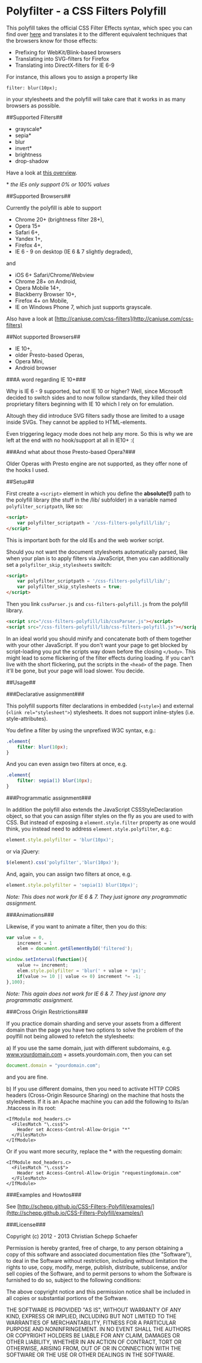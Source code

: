 Polyfilter - a CSS Filters Polyfill
===================================

This polyfill takes the official CSS Filter Effects syntax, which spec you can find over [here](http://www.w3.org/TR/filter-effects/#FilterProperty) and translates it to the different equivalent techniques that the browsers know for those effects:

* Prefixing for WebKit/Blink-based browsers
* Translating into SVG-filters for Firefox
* Translating into DirectX-filters for IE 6-9

For instance, this allows you to assign a property like 

`filter: blur(10px);`

in your stylesheets and the polyfill will take care that it works in as many browsers as possible.

##Supported Filters##

* grayscale*
* sepia*
* blur
* invert*
* brightness
* drop-shadow

Have a look at [this overview](http://schepp.github.io/CSS-Filters-Polyfill/examples/static-vs-animated/static.html).

\* _the IEs only support 0% or 100% values_

##Supported Browsers##

Currently the polyfill is able to support

* Chrome 20+ (brightness filter 28+), 
* Opera 15+ 
* Safari 6+, 
* Yandex 1+,
* Firefox 4+, 
* IE 6 - 9 on desktop (IE 6 & 7 slightly degraded), 

and 

* iOS 6+ Safari/Chrome/Webview
* Chrome 28+ on Android, 
* Opera Mobile 14+,
* Blackberry Browser 10+, 
* Firefox 4+ on Mobile,
* IE on Windows Phone 7, which just supports grayscale.

Also have a look at [http://caniuse.com/css-filters](http://caniuse.com/css-filters)

##Not supported Browsers##

* IE 10+,
* older Presto-based Operas,
* Opera Mini,
* Android browser

###A word regarding IE 10+###

Why is IE 6 - 9 supported, but not IE 10 or higher? Well, since Microsoft decided to switch sides and to now follow standards, they killed their old proprietary filters beginning with IE 10 which I rely on for emulation. 

Altough they did introduce SVG filters sadly those are limited to a usage inside SVGs. They cannot be applied to HTML-elements. 

Even triggering legacy mode does not help any more. So this is why we are left at the end with no hook/support at all in IE10+ :(

###And what about those Presto-based Opera?###

Older Operas with Presto engine are not supported, as they offer none of the hooks I used.

##Setup##

First create a `<script>` element in which you define the **absolute(!)** path to the polyfill library (the stuff in the /lib/ subfolder) in a variable named `polyfilter_scriptpath`, like so:  

```html
<script>  
	var polyfilter_scriptpath = '/css-filters-polyfill/lib/';  
</script>
```

This is important both for the old IEs and the web worker script.  

Should you not want the document stylesheets automatically parsed, like when your plan is to apply filters via JavaScript, then you can additionally set a `polyfilter_skip_stylesheets` switch:

```html
<script>  
	var polyfilter_scriptpath = '/css-filters-polyfill/lib/';  
	var polyfilter_skip_stylesheets = true;  
</script>
```
Then you link `cssParser.js` and `css-filters-polyfill.js` from the polyfill library. 

```html
<script src="/css-filters-polyfill/lib/cssParser.js"></script>
<script src="/css-filters-polyfill/lib/css-filters-polyfill.js"></script>
```

In an ideal world you should minify and concatenate both of them together with your other JavaScript. If you don't want your page to get blocked by script-loading you put the scripts way down before the closing `</body>`. This might lead to some flickering of the filter effects during loading. If you can't live with the short flickering, put the scripts in the `<head>` of the page. Then it'll be gone, but your page will load slower. You decide.

##Usage##

###Declarative assignment###

This polyfill supports filter declarations in embedded (`<style>`) and external (`<link rel="stylesheet">`) stylesheets. It does not support inline-styles (i.e. style-attributes).

You define a filter by using the unprefixed W3C syntax, e.g.: 

```css
.element{
	filter: blur(10px);
}
```

And you can even assign two filters at once, e.g.

```css
.element{
	filter: sepia(1) blur(10px);
}
```

###Programmatic assignment###

In addition the polyfill also extends the JavaScript CSSStyleDeclaration object, so that you can assign filter styles on the fly as you are used to with CSS. But instead of exposing a `element.style.filter` property as one would think, you instead need to address `element.style.polyfilter`, e.g.:

```javascript
element.style.polyfilter = 'blur(10px)';
```

or via jQuery:

```javascript
$(element).css('polyfilter','blur(10px)');
```
And, again, you can assign two filters at once, e.g.

```javascript
element.style.polyfilter = 'sepia(1) blur(10px)';
```

_Note: This does not work for IE 6 & 7. They just ignore any programmatic assignment._

###Animations###

Likewise, if you want to animate a filter, then you do this:

```javascript
var value = 0,   
    increment = 1  
    elem = document.getElementById('filtered');

window.setInterval(function(){  
    value += increment;  
    elem.style.polyfilter = 'blur(' + value + 'px)';  
    if(value >= 10 || value <= 0) increment *= -1;  
},100);
```

_Note: This again does not work for IE 6 & 7. They just ignore any programmatic assignment._

###Cross Origin Restrictions###

If you practice domain sharding and serve your assets from a different domain than the page you have two options to solve the problem of the poylfill not being allowed to refetch the stylesheets:

a) If you use the same domain, just with different subdomains, e.g. www.yourdomain.com + assets.yourdomain.com, then you can set
```javascript
document.domain = "yourdomain.com";
```
and you are fine.

b) If you use different domains, then you need to activate HTTP CORS headers (Cross-Origin Resource Sharing) on the machine that hosts the stylesheets. If it is an Apache machine you can add the following to its/an .htaccess in its root:

```
<IfModule mod_headers.c>
  <FilesMatch "\.css$">
    Header set Access-Control-Allow-Origin "*"
  </FilesMatch>
</IfModule>
```

Or if you want more security, replace the * with the requesting domain:

```
<IfModule mod_headers.c>
  <FilesMatch "\.css$">
    Header set Access-Control-Allow-Origin "requestingdomain.com"
  </FilesMatch>
</IfModule>
``` 

###Examples and Howtos###

See [http://schepp.github.io/CSS-Filters-Polyfill/examples/](http://schepp.github.io/CSS-Filters-Polyfill/examples/)

###License###

Copyright (c) 2012 - 2013 Christian Schepp Schaefer

Permission is hereby granted, free of charge, to any person obtaining a copy of this software and associated documentation files (the "Software"), to deal in the Software without restriction, including without limitation the rights to use, copy, modify, merge, publish, distribute, sublicense, and/or sell copies of the Software, and to permit persons to whom the Software is furnished to do so, subject to the following conditions:

The above copyright notice and this permission notice shall be included in all copies or substantial portions of the Software.

THE SOFTWARE IS PROVIDED "AS IS", WITHOUT WARRANTY OF ANY KIND, EXPRESS OR IMPLIED, INCLUDING BUT NOT LIMITED TO THE WARRANTIES OF MERCHANTABILITY, FITNESS FOR A PARTICULAR PURPOSE AND NONINFRINGEMENT. IN NO EVENT SHALL THE AUTHORS OR COPYRIGHT HOLDERS BE LIABLE FOR ANY CLAIM, DAMAGES OR OTHER LIABILITY, WHETHER IN AN ACTION OF CONTRACT, TORT OR OTHERWISE, ARISING FROM, OUT OF OR IN CONNECTION WITH THE SOFTWARE OR THE USE OR OTHER DEALINGS IN THE SOFTWARE.
